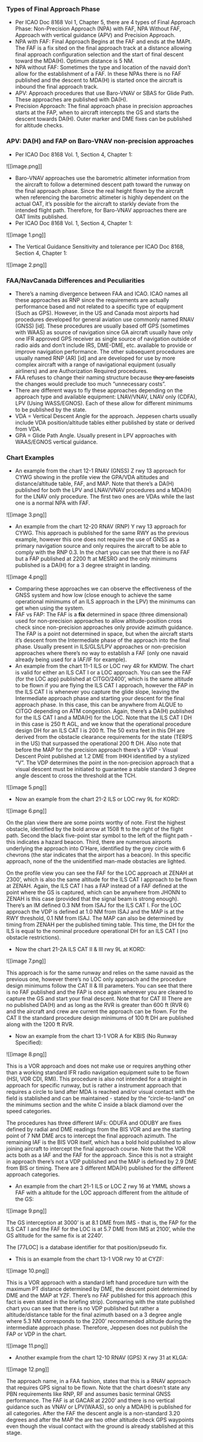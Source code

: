 ### Types of Final Approach Phase

- Per ICAO Doc 8168 Vol 1, Chapter 5, there are 4 types of Final Approach Phase: Non-Precision Approach (NPA) with FAF, NPA Without FAF, Approach with vertical guidance (APV) and Precision Approach.
- NPA with FAF: Final Approach Begins at the FAF and ends at the MAPt. The FAF is a fix sited on the final approach track at a distance allowing final approach configuration selection and the start of final descent toward the MDA(H). Optimum distance is 5 NM.
- NPA without FAF: Sometimes the type and location of the navaid don’t allow for the establishment of a FAF. In these NPAs there is no FAF published and the descent to MDA(H) is started once the aircraft is inbound the final approach track.
- APV: Approach procedures that use Baro-VNAV or SBAS for Glide Path. These approaches are published with DA(H).
- Precision Approach: The final approach phase in precision approaches starts at the FAP, when to aircraft intercepts the GS and starts the descent towards DA(H). Outer marker and DME fixes can be published for altitude checks.

### APV: DA(H) and FAP on Baro-VNAV non-precision approaches

- Per ICAO Doc 8168 Vol. 1, Section 4, Chapter 1:

![[image.png]]

- Baro-VNAV approaches use the barometric altimeter information from the aircraft to follow a determined descent path toward the runway on the final approach phase. Since the real height flown by the aircraft when referencing the barometric altimeter is highly dependent on the actual OAT, it’s possible for the aircraft to starkly deviate from the intended flight path. Therefore, for Baro-VNAV approaches there are OAT limits published.
- Per ICAO Doc 8168 Vol. 1, Section 4, Chapter 1:

![[image 1.png]]

- The Vertical Guidance Sensitivity and tolerance per ICAO Doc 8168, Section 4, Chapter 1:

![[image 2.png]]

### FAA/NavCanada Differences and Peculiarities

- There’s a naming divergence between FAA and ICAO. ICAO names all these approaches as RNP since the requirements are actually performance based and not related to a specific type of equipment (Such as GPS). However, in the US and Canada most airports had procedures developed for general aviation use commonly named RNAV (GNSS) [id]. These procedures are usually based off GPS (sometimes with WAAS) as source of navigation since GA aircraft usually have only one IFR approved GPS receiver as single source of navigation outside of radio aids and don’t include IRS, DME-DME, etc. available to provide or improve navigation performance. The other subsequent procedures are usually named RNP (AR) [id] and are developed for use by more complex aircraft with a range of navigational equipment (usually airliners) and are Authorization Required procedures.
- FAA refuses to change their naming structure because ~~they are fascists~~ the changes would preclude too much “unnecessary costs”.
- There are different ways to fly these approaches depending on the approach type and available equipment: LNAV/VNAV, LNAV only (CDFA), LPV (Using WASS/EGNOS). Each of these allow for different minimums to be published by the state.
- VDA = Vertical Descent Angle for the approach. Jeppesen charts usually include VDA position/altitude tables either published by state or derived from VDA.
- GPA = Glide Path Angle. Usually present in LPV approaches with WAAS/EGNOS vertical guidance.

### Chart Examples

- An example from the chart 12-1 RNAV (GNSS) Z rwy 13 approach for CYWG showing in the profile view the GPA/VDA altitudes and distance/altitude table, FAF, and MAP. Note that there’s a DA(H) published for both the LPV and LNAV/VNAV procedures and a MDA(H) for the LNAV only procedure. The first two ones are VDAs while the last one is a normal NPA with FAF.

![[image 3.png]]

- An example from the chart 12-20 RNAV (RNP) Y rwy 13 approach for CYWG. This approach is published for the same RWY as the previous example, however this one does not require the use of GNSS as a primary navigation source and only requires the aircraft to be able to comply with the RNP 0.3. In the chart you can see that there is no FAF but a FAP published at 2200 ft at MESRO and the only minimums published is a DA(H) for a 3 degree straight in landing.

![[image 4.png]]

- Comparing these approaches we can observe the effectiveness of the GNSS system and how low (close enough to achieve the same operational minimums of an ILS approach in the LPV) the minimums can get when using the system.
- FAF vs FAP: The FAF is a **fix** determined in space (three dimensional) used for non-precision approaches to allow altitude-position cross check since non-precision approaches only provide azimuth guidance. The FAP is a point not determined in space, but when the aircraft starts it’s descent from the Intermediate phase of the approach into the final phase. Usually present in ILS/GLS/LPV approaches or non-precision approaches where there’s no way to establish a FAF (only one navaid already being used for a IAF/IF for example).
- An example from the chart 11-1 ILS or LOC rwy 4R for KMDW. The chart is valid for either an ILS CAT I or a LOC approach. You can see the FAF (for the LOC app) published at CITGO/2400’, which is the same altitude to be flown if you are flying the ILS CAT I approach, however the FAP in the ILS CAT I is whenever you capture the glide slope, leaving the Intermediate approach phase and starting your descent for the final approach phase. In this case, this can be anywhere from ALQUE to CITGO depending on ATM congestion. Again, there’s a DA(H) published for the ILS CAT I and a MDA(H) for the LOC. Note that the ILS CAT I DH in this case is 250 ft AGL, and we know that the operational procedure design DH for an ILS CAT I is 200 ft. The 50 extra feet in this DH are derived from the obstacle clearance requirements for the state (TERPS in the US) that surpassed the operational 200 ft DH. Also note that before the MAP for the precision approach there’s a VDP - Visual Descent Point published at 1.2 DME from IHKH identified by a stylized “V”. The VDP determines the point in the non-precision approach that a visual descent must be initiated to guarantee a stable standard 3 degree angle descent to cross the threshold at the TCH.

![[image 5.png]]

- Now an example from the chart 21-2 ILS or LOC rwy 9L for KORD:

![[image 6.png]]

On the plan view there are some points worthy of note. First the highest obstacle, identified by the bold arrow at 1508 ft to the right of the flight path. Second the black five-point star symbol to the left of the flight path - this indicates a hazard beacon. Third, there are numerous airports underlying the approach into O’Hare, identified by the grey circle with 6 chevrons (the star indicates that the airport has a beacon). In this specific approach, none of the the unidentified man-made obstacles are lighted.

On the profile view you can see the FAF for the LOC approach at ZENAH at 2300’, which is also the same altitude for the ILS CAT I approach to be flown at ZENAH. Again, the ILS CAT I has a FAP instead of a FAF defined at the point where the GS is captured, which can be anywhere from JHONN to ZENAH is this case (provided that the signal beam is strong enough). There’s an IM defined 0.3 NM from ISAJ for the ILS CAT I. For the LOC approach the VDP is defined at 1.0 NM from ISAJ and the MAP is at the RWY threshold, 0.1 NM from ISAJ. The MAP can also be determined by timing from ZENAH per the published timing table. This time, the DH for the ILS is equal to the nominal procedure operational DH for an ILS CAT I (no obstacle restrictions).

- Now the chart 21-2A ILS CAT II & III rwy 9L at KORD:

![[image 7.png]]

This approach is for the same runway and relies on the same navaid as the previous one, however there’s no LOC only approach and the procedure design minimums follow the CAT II & III parameters. You can see that there is no FAF published and the FAP is once again wherever you are cleared to capture the GS and start your final descent. Note that for CAT III There are no published DA(H) and as long as the RVR is greater than 600 ft (RVR 6) and the aircraft and crew are current the approach can be flown. For the CAT II the standard procedure design minimums of 100 ft DH are published along with the 1200 ft RVR.

- Now an example from the chart 13-1 VOR A for KBIS (No Runway Specified):

![[image 8.png]]

This is a VOR approach and does not make use or requires anything other than a working standard IFR radio navigation equipment suite to be flown (HSI, VOR CDI, RMI). This procedure is also not intended for a straight in approach for specific runway, but is rather a instrument approach that requires a circle to land after MDA is reached and/or visual contact with the field is stablished and can be maintained - stated by the “circle-to-land” on the minimums section and the white C inside a black diamond over the speed categories.

The procedures has three different IAFs: ODUFA and ODUBY are fixes defined by radial and DME readings from the BIS VOR and are the starting point of 7 NM DME arcs to intercept the final approach azimuth. The remaining IAF is the BIS VOR itself, which has a bold hold published to allow joining aircraft to intercept the final approach course. Note that the VOR acts both as a IAF and the FAF for the approach. Since this is not a straight in approach there’s not a VDP published and the MAP is defined by 2.9 DME from BIS or timing. There are 3 different MDA(H) published for the different approach categories.

- An example from the chart 21-1 ILS or LOC Z rwy 16 at YMML shows a FAF with a altitude for the LOC approach different from the altitude of the GS:

![[image 9.png]]

The GS interception at 3000’ is at 8.1 DME from IMS - that is, the FAP for the ILS CAT I and the FAF for the LOC is at 5.7 DME from IMS at 2100’, while the GS altitude for the same fix is at 2240’.

The [77LOC] is a database identifier for that position/pseudo fix.

- This is an example from the chart 13-1 VOR rwy 10 at CYZF:

![[image 10.png]]

This is a VOR approach with a standard left hand procedure turn with the maximum PT distance determined by DME, the descent point determined by DME and the MAP at YZF. There’s no FAF published for this approach (this fact is even stated in the briefing strip). Comparing with the state published chart you can see that there is no VDP published but rather a altitude/distance table for the final azimuth based on a 3 degree angle where 5.3 NM corresponds to the 2200’ recommended altitude during the intermediate approach phase. Therefore, Jeppesen does not publish the FAP or VDP in the chart.

![[image 11.png]]

- Another example from the chart 12-10 RNAV (GPS) X rwy 31 at KLGA:

![[image 12.png]]

The approach name, in a FAA fashion, states that this is a RNAV approach that requires GPS signal to be flown. Note that the chart doesn’t state any PBN requirements like RNP, RF and assumes basic terminal GNSS performance. The FAF is at GACAR at 2200’ and there is no vertical guidance such as VNAV or LPV(WAAS), so only a MDA(H) is published for all categories. After the FAF the descent angle is a non-standard 3.20 degrees and after the MAP the are two other altitude check GPS waypoints even though the visual contact with the ground is already stablished at this stage.
